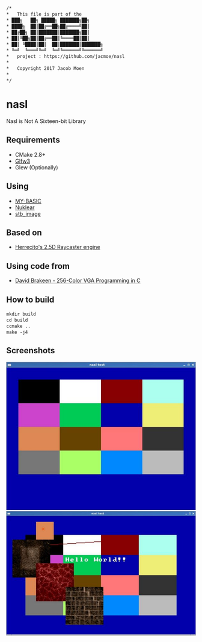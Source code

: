 
    /*
    *   This file is part of the
    * ███╗   ██╗ █████╗ ███████╗██╗     
    * ████╗  ██║██╔══██╗██╔════╝██║     
    * ██╔██╗ ██║███████║███████╗██║     
    * ██║╚██╗██║██╔══██║╚════██║██║     
    * ██║ ╚████║██║  ██║███████║███████╗
    * ╚═╝  ╚═══╝╚═╝  ╚═╝╚══════╝╚══════╝
    *   project : https://github.com/jacmoe/nasl
    *
    *   Copyright 2017 Jacob Moen
    *
    */

# nasl
Nasl is Not A Sixteen-bit Library

## Requirements

* CMake 2.8+
* [Glfw3][glfw]
* Glew (Optionally)

## Using

* [MY-BASIC][mybasic]
* [Nuklear][nuklear]
* [stb_image][stbimage]

## Based on

* [Herrecito's 2.5D Raycaster engine][engine]

## Using code from

* [David Brakeen - 256-Color VGA Programming in C][brakeen]


## How to build

    mkdir build
    cd build
    ccmake ..
    make -j4

## Screenshots

![Commodore 64 Palette][palette]
![Misc Tests][misc]



[stbimage]: https://github.com/nothings/stb "stb library"
[mybasic]: https://github.com/paladin-t/my_basic "MY-BASIC"
[nuklear]: https://github.com/vurtun/nuklear "Nuklear"
[glfw]: http://www.glfw.org/ "GLFW"
[palette]: https://github.com/jacmoe/nasl/raw/master/palette.jpg "Commodore 64 Palette"
[misc]: https://github.com/jacmoe/nasl/raw/master/misc.jpg "Misc Tests"
[engine]: https://github.com/herrecito/engine "Herrecito's 2.5D Raycaster engine"
[brakeen]: http://www.brackeen.com/vga/index.html "David Brakeen - 256-Color VGA Programming in C"
